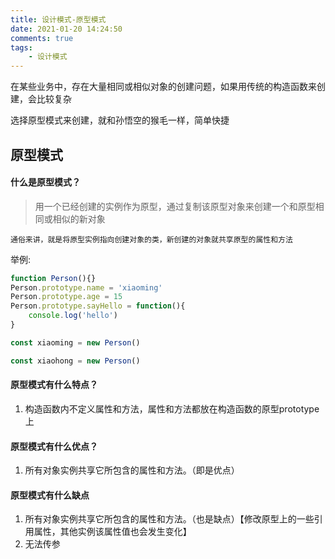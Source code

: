 ```yaml
---
title: 设计模式-原型模式
date: 2021-01-20 14:24:50
comments: true
tags:
	- 设计模式
---
```



在某些业务中，存在大量相同或相似对象的创建问题，如果用传统的构造函数来创建，会比较复杂

选择原型模式来创建，就和孙悟空的猴毛一样，简单快捷

## 原型模式


#### 什么是原型模式？

> 用一个已经创建的实例作为原型，通过复制该原型对象来创建一个和原型相同或相似的新对象
<!-- more -->

```
通俗来讲，就是将原型实例指向创建对象的类，新创建的对象就共享原型的属性和方法
```

举例:


```javascript
function Person(){}
Person.prototype.name = 'xiaoming'
Person.prototype.age = 15
Person.prototype.sayHello = function(){
    console.log('hello')
}

const xiaoming = new Person()

const xiaohong = new Person()

```

#### 原型模式有什么特点？

1. 构造函数内不定义属性和方法，属性和方法都放在构造函数的原型prototype上

#### 原型模式有什么优点？

1. 所有对象实例共享它所包含的属性和方法。（即是优点）


#### 原型模式有什么缺点

1. 所有对象实例共享它所包含的属性和方法。（也是缺点）【修改原型上的一些引用属性，其他实例该属性值也会发生变化】
2. 无法传参